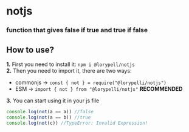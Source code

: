 # **notjs**
### **function that gives false if true and true if false**
## **How to use?**
**1.** First you need to install it: ```npm i @lorypell/notjs```  
**2.** Then you need to import it, there are two ways:
- commonjs -> ```const { not } = require("@lorypelli/notjs")```  
- ESM -> ```import { not } from "@lorypelli/notjs"``` **RECOMMENDED**  

**3.** You can start using it in your js file
```js
console.log(not(a == a)) //false
console.log(not(a == b)) //true
console.log(not(c)) //TypeError: Invalid Expression!
```
